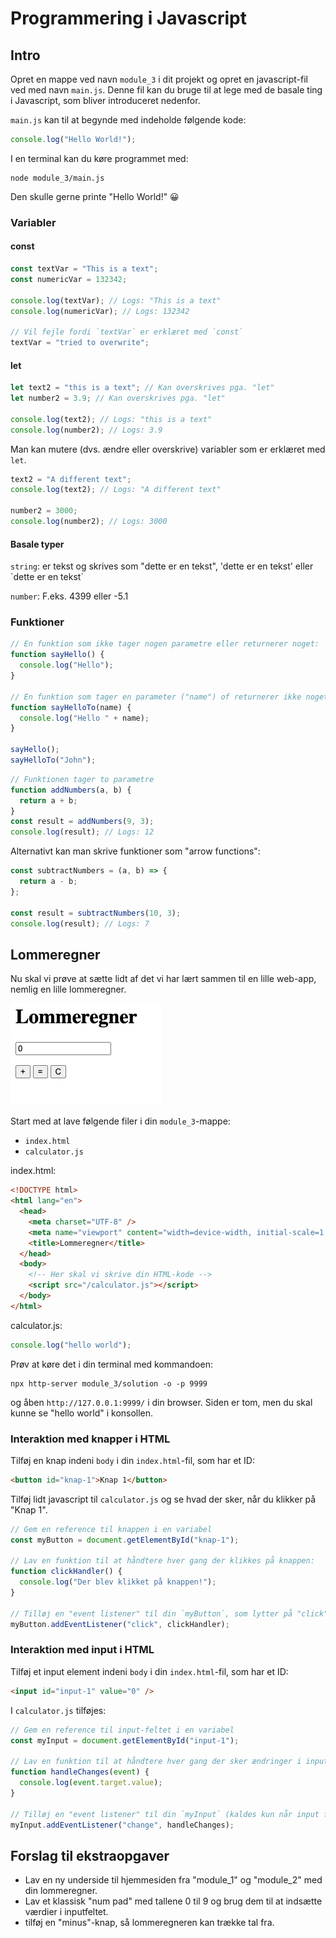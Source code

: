 # Programmering i Javascript

## Intro

Opret en mappe ved navn `module_3` i dit projekt og opret en javascript-fil ved med navn `main.js`. Denne fil kan du bruge til at lege med de basale ting i Javascript, som bliver introduceret nedenfor.

`main.js` kan til at begynde med indeholde følgende kode:

```javascript
console.log("Hello World!");
```

I en terminal kan du køre programmet med:

```
node module_3/main.js
```

Den skulle gerne printe "Hello World!" 😀

### Variabler

#### const

```javascript
const textVar = "This is a text";
const numericVar = 132342;

console.log(textVar); // Logs: "This is a text"
console.log(numericVar); // Logs: 132342

// Vil fejle fordi `textVar` er erklæret med `const`
textVar = "tried to overwrite";
```

#### let

```javascript
let text2 = "this is a text"; // Kan overskrives pga. "let"
let number2 = 3.9; // Kan overskrives pga. "let"

console.log(text2); // Logs: "this is a text"
console.log(number2); // Logs: 3.9
```

Man kan mutere (dvs. ændre eller overskrive) variabler som er erklæret med `let`.

```javascript
text2 = "A different text";
console.log(text2); // Logs: "A different text"

number2 = 3000;
console.log(number2); // Logs: 3000
```

#### Basale typer

`string`: er tekst og skrives som "dette er en tekst", 'dette er en tekst' eller \`dette er en tekst\`

`number`: F.eks. 4399 eller -5.1

### Funktioner

```javascript
// En funktion som ikke tager nogen parametre eller returnerer noget:
function sayHello() {
  console.log("Hello");
}

// En funktion som tager en parameter ("name") of returnerer ikke noget:
function sayHelloTo(name) {
  console.log("Hello " + name);
}

sayHello();
sayHelloTo("John");
```

```javascript
// Funktionen tager to parametre
function addNumbers(a, b) {
  return a + b;
}
const result = addNumbers(9, 3);
console.log(result); // Logs: 12
```

Alternativt kan man skrive funktioner som "arrow functions":

```javascript
const subtractNumbers = (a, b) => {
  return a - b;
};

const result = subtractNumbers(10, 3);
console.log(result); // Logs: 7
```

## Lommeregner

Nu skal vi prøve at sætte lidt af det vi har lært sammen til en lille web-app, nemlig en lille lommeregner.

![Lommeregner](../assets/lommeregner-basic.png)

Start med at lave følgende filer i din `module_3`-mappe:

- `index.html`
- `calculator.js`

index.html:

```html
<!DOCTYPE html>
<html lang="en">
  <head>
    <meta charset="UTF-8" />
    <meta name="viewport" content="width=device-width, initial-scale=1.0" />
    <title>Lommeregner</title>
  </head>
  <body>
    <!-- Her skal vi skrive din HTML-kode -->
    <script src="/calculator.js"></script>
  </body>
</html>
```

calculator.js:

```javascript
console.log("hello world");
```

Prøv at køre det i din terminal med kommandoen:

```
npx http-server module_3/solution -o -p 9999
```

og åben `http://127.0.0.1:9999/` i din browser. Siden er tom, men du skal kunne se "hello world" i konsollen.

### Interaktion med knapper i HTML

Tilføj en knap indeni `body` i din `index.html`-fil, som har et ID:

```html
<button id="knap-1">Knap 1</button>
```

Tilføj lidt javascript til `calculator.js` og se hvad der sker, når du klikker på "Knap 1".

```javascript
// Gem en reference til knappen i en variabel
const myButton = document.getElementById("knap-1");

// Lav en funktion til at håndtere hver gang der klikkes på knappen:
function clickHandler() {
  console.log("Der blev klikket på knappen!");
}

// Tilløj en "event listener" til din `myButton`, som lytter på "click"-events og kalder din `clickHandler`
myButton.addEventListener("click", clickHandler);
```

### Interaktion med input i HTML

Tilføj et input element indeni `body` i din `index.html`-fil, som har et ID:

```html
<input id="input-1" value="0" />
```

I `calculator.js` tilføjes:

```javascript
// Gem en reference til input-feltet i en variabel
const myInput = document.getElementById("input-1");

// Lav en funktion til at håndtere hver gang der sker ændringer i input-feltet
function handleChanges(event) {
  console.log(event.target.value);
}

// Tilløj en "event listener" til din `myInput` (kaldes kun når input forlades)
myInput.addEventListener("change", handleChanges);
```

## Forslag til ekstraopgaver

- Lav en ny underside til hjemmesiden fra "module_1" og "module_2" med din lommeregner.
- Lav et klassisk "num pad" med tallene 0 til 9 og brug dem til at indsætte værdier i inputfeltet.
- tilføj en "minus"-knap, så lommeregneren kan trække tal fra.

